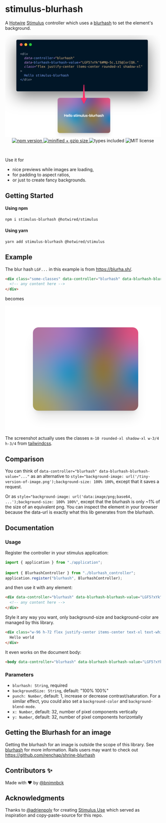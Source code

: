 # stimulus-blurhash

A [Hotwire](https://hotwired.dev/) [Stimulus](https://stimulus.hotwired.dev/) controller which uses a [blurhash](https://blurha.sh/) to set the element's background.

<p align="center">
  <img src="./docs/blurhash-intro.png" alt="from code to view intro image">
  <br>
  <a href="https://www.npmjs.com/package/stimulus-blurhash" rel="nofollow">
    <img src="https://badgen.net/npm/v/stimulus-blurhash" alt="npm version">
  </a>
  <a href="https://bundlephobia.com/result?p=stimulus-blurhash" rel="nofollow">
    <img src="https://badgen.net/bundlephobia/minzip/stimulus-blurhash" alt="minified + gzip size">
  </a>
  <img src="https://badgen.net/npm/types/tslib" alt="types included">
  <img src="https://badgen.net/npm/license/stimulus-blurhash" alt="MIT license">
</p>
<br />

Use it for
* nice previews while images are loading,
* for padding to aspect ratios,
* or just to create fancy backgrounds.


## Getting Started

#### Using npm
```bash
npm i stimulus-blurhash @hotwired/stimulus
```

#### Using yarn
```bash
yarn add stimulus-blurhash @hotwired/stimulus
```

## Example

The blur hash `LGF...` in this example is from https://blurha.sh/.

```html
<div class="some-classes" data-controller="blurhash" data-blurhash-blurhash-value="LGF5?xYk^6#M@-5c,1J5@[or[Q6." data-blurhash-x-value="4" data-blurhash-y-value="3">
  <!-- any content here -->
</div>
```

becomes

<img src="./docs/blurhash-example.png" alt="rendered blurhash">

The screenshot actually uses the classes `m-10 rounded-xl shadow-xl w-3/4 h-3/4` from [tailwindcss](https://tailwindcss.com/).

## Comparison

You can think of `data-controller="blurhash" data-blurhash-blurhash-value="..."` as an alternative to `style="background-image: url('/tiny-version-of-image.png');background-size: 100% 100%`, except that it saves a request.

Or as `style="background-image: url('data:image/png;base64, ...');background-size: 100% 100%"`, except that the blurhash is only ~1% of the size of an equivalent png. You can inspect the element in your browser because the data-url is exactly what this lib generates from the blurhash.

## Documentation

### Usage

Register the controller in your stimulus application:

```js
import { application } from "./application";

import { BlurhashController } from "./blurhash_controller";
application.register("blurhash", BlurhashController);
```

and then use it with any element:

```html
<div data-controller="blurhash" data-blurhash-blurhash-value="LGF5?xYk^6#M@-5c,1J5@[or[Q6.">
  <!-- any content here -->
</div>
```

Style it any way you want, only background-size and background-color are managed by this library.

```html
<div class="w-96 h-72 flex justify-center items-center text-xl text-white m-10 rounded-xl shadow-xl bg-red-500 bg-blend-difference" data-controller="blurhash" data-blurhash-blurhash-value="LGF5?xYk^6#M@-5c,1J5@[or[Q6.">
  Hello world
</div>
```

It even works on the document body:

```html
<body data-controller="blurhash" data-blurhash-blurhash-value="LGF5?xYk^6#M@-5c,1J5@[or[Q6.">...</body>
```

### Parameters

* `blurhash: String`, required
* `backgroundSize: String`, default: "100% 100%"
* `punch: Number`, default: 1, increase or decrease contrast/saturation. For a similar effect, you could also set a `background-color` and `background-blend-mode`.
* `x: Number`, default: 32, number of pixel components vertically
* `y: Number`, default: 32, number of pixel components horizontally

## Getting the Blurhash for an image

Getting the blurhash for an image is outside the scope of this library. See [blurhash](https://blurha.sh/) for more information. Rails users may want to check out https://github.com/renchap/shrine-blurhash


## Contributors ✨

Made with :heart: by [@bnjmnbck](https://twitter.com/bnjmnbck)

## Acknowledgments

Thanks to [@adrienpoly](https://twitter.com/adrienpoly) for creating [Stimulus Use](https://github.com/stimulus-use/stimulus-use) which served as inspiration and copy-paste-source for this repo.
